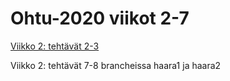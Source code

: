 # Ohtu-2020 viikot 2-7

[Viikko 2: tehtävät 2-3](https://github.com/chipfrog/ohtu-2020-viikko1)

Viikko 2: tehtävät 7-8 brancheissa haara1 ja haara2
